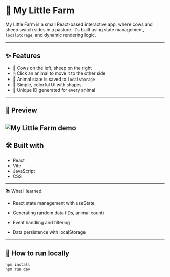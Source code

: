 # 🐄 My Little Farm

My Little Farm is a small React-based interactive app, where cows and sheep switch sides in a pasture. It's built using state management, `localStorage`, and dynamic rendering logic.

---

## ✨ Features

- 🐑 Cows on the left, sheep on the right
- 🖱 Click an animal to move it to the other side
- 💾 Animal state is saved to `localStorage`
- 🎨 Simple, colorful UI with shapes
- 🔢 Unique ID generated for every animal

---
## 📸 Preview

![My Little Farm demo](./farm-preview.gif)
---
## 🛠️ Built with

- React
- Vite
- JavaScript
- CSS

---
📚 What I learned: 

- React state management with useState

- Generating random data (IDs, animal count)

- Event handling and filtering

- Data persistence with localStorage

---
## 🚀 How to run locally

```bash
npm install
npm run dev





